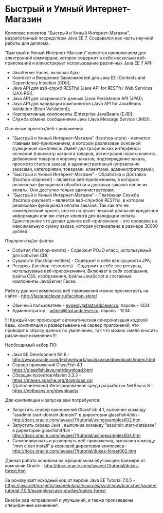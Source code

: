# Быстрый и Умный Интернет-Магазин

Комплекс проектов "Быстрый и Умный Интернет-Магазин", разработанный посредством Java EE 7. Создавался как часть научной работы для диплома.

"Быстрый и Умный Интернет-Магазин" является приложением для электронной коммерции, которое содержит в себе несколько веб-приложений и иллюстрирует использование различных Java EE 7 API:
* JavaServer Faces, включая Ajax;
* Контекст и Внедрение Зависимостей для Java EE (Contexts and Dependency Injection (CDI));
* Java API для вэб-служб RESTful (Java API for RESTful Web Services (JAX-RS));
* Java API для сохранности данных (Java Persistence API (JPA));
* Java API для валидации компонентов (Java API for JavaBeans Validation (Bean Validation));
* Корпоративные компоненты (Enterprise JavaBeans (EJB));
* Служба обмена сообщениями Java (Java Message Service (JMS)).

Основные проекты/веб-приложения:
* "Быстрый и Умный Интернет-Магазин" (facshop-store) - является главным веб-приложением, в котором реализован основной функционал комплекса. Имеет два графических интерфейса: основной (просмотр каталога товаров, регистрация нового клиента, добавление товаров в корзину заказов, подтверждение заказа, просмотр статуса заказа) и административный  (управление заказами, категориями, товарами, клиентами, администраторами);
* "Быстрый и Умный Интернет-Магазин" - Обработка и Доставка (facshop-shipment) - является веб-приложением, в котором реализован функционал обработки и доставки заказов после их оплаты. Оно доступно только администраторам;
* "Быстрый и Умный Интернет-Магазин" - Платёжная Служба (facshop-payment) – является веб-службой RESTful, в котором реализован функционал оплаты заказов. Так как это не коммерческий проект, оно не получает никакой реальной кредитной информации или же статус клиента для валидации оплаты. Единственное что делает данное веб-приложение – это проверка на максимальную сумму заказа, которая установлена в размере 30000 рублей.

Подпроекты/jar-файлы:
* События (facshop-events) - Содержит POJO класс, используемый для событий CDI;
* Сущности (facshop-entities) - Содержит в себе все сущности JPA;
* Ресурсы (facshop-resources) - Содержит в себе все ресурсы, используемые веб-приложениями. Включает в себя сообщения, файлы CSS, изображения, файлы JavaScript и составные компоненты JavaServer Faces.

Работу данного комплекса веб-приложений можно просмотреть на сайте - http://fastandclever.ru/facshop-store/ 
* Обычный пользователь - evgeniy@fastandclever.ru, пароль - 1234
* Администратор - admin@fastandclever.ru, пароль - 1234

!!! Каждый час происходит автоматическая синхронизация кодовой базы, компиляция и развёртывание на сервер приложений, что приводит к сбросу данных по умолчанию, так что можно смело вносить различные изменения !!!

Необходимый набор ПО:
* Java SE Development Kit 8 - http://www.oracle.com/technetwork/java/javase/downloads/index.html
* Сервер приложений GlassFish 4.1 - https://glassfish.java.net/download.html
* Сборщик проектов Maven 3.3.3 - https://maven.apache.org/download.cgi
* (Дополнительно) Интегрированная среда разработки NetBeans 8 - https://netbeans.org/downloads/

Для компиляции и запуска вам потребуются:
* Запустить сервер приложений GlassFish 4.1, выполнив команду "asadmin start-domain domain1" в директории glassfish4/bin - http://docs.oracle.com/javaee/7/tutorial/usingexamples002.htm
* Запустить сервер Java , выполнив команду "asadmin start-database" в директории glassfish4/bin - http://docs.oracle.com/javaee/7/tutorial/usingexamples004.htm
* Скомпилировать и развернуть веб-приложения, выполнив команду "mvn clean install" в корневой директории комплекса - http://docs.oracle.com/javaee/7/tutorial/dukes-forest002.htm

Данная работа основана на официальном обучающем примере от компании Oracle - http://docs.oracle.com/javaee/7/tutorial/dukes-forest.htm

За основу взят исходный код от версии Java EE Tutorial 7.0.5 - https://java.net/projects/javaeetutorial/sources/svn/show/branches/javaee-tutorial-7.0.5/examples/case-studies/dukes-forest

Внесён рад исправлений и улучшений, а также произведены специфичные изменения.
